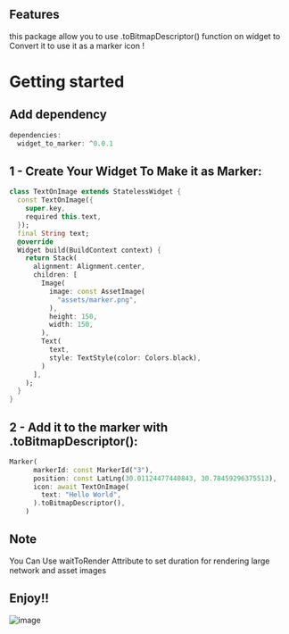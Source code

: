 <!--
This README describes the package. If you publish this package to pub.dev,
this README's contents appear on the landing page for your package.

For information about how to write a good package README, see the guide for
[writing package pages](https://dart.dev/guides/libraries/writing-package-pages).

For general information about developing packages, see the Dart guide for
[creating packages](https://dart.dev/guides/libraries/create-library-packages)
and the Flutter guide for
[developing packages and plugins](https://flutter.dev/developing-packages).
-->


## Features

this package allow you to use .toBitmapDescriptor() function on widget to Convert it to use it as a marker icon !
# Getting started
## Add dependency

```dart
dependencies:
  widget_to_marker: ^0.0.1
```
##  1 - Create Your Widget To Make it as Marker:

```dart
class TextOnImage extends StatelessWidget {
  const TextOnImage({
    super.key,
    required this.text,
  });
  final String text;
  @override
  Widget build(BuildContext context) {
    return Stack(
      alignment: Alignment.center,
      children: [
        Image(
          image: const AssetImage(
            "assets/marker.png",
          ),
          height: 150,
          width: 150,
        ),
        Text(
          text,
          style: TextStyle(color: Colors.black),
        )
      ],
    );
  }
}
```
##  2 - Add it to the marker with .toBitmapDescriptor():
```dart
Marker(
      markerId: const MarkerId("3"),
      position: const LatLng(30.01124477440843, 30.78459296375513),
      icon: await TextOnImage(
        text: "Hello World",
      ).toBitmapDescriptor(),
    )
```
## Note
 You Can Use waitToRender Attribute to set duration for rendering large network and asset images

## Enjoy!!

![image](https://user-images.githubusercontent.com/88829064/210017494-ef63d4a2-fdec-46d9-b2a2-4f0451932e01.png)


